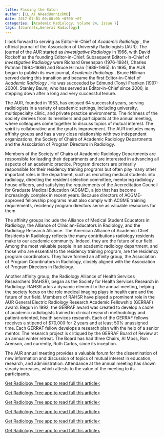 ```yaml
---
title: Passing the Baton
author: [CL_AT_NReedDunnickMD]
date: 2017-07-01 00:00:00 +0700 +07
categories: [Academic Radiology, Volume 24, Issue 7]
tags: [Journals,General Radiology]
---
```

I look forward to serving as Editor-in-Chief of _Academic Radiology_ , the official journal of the Association of University Radiologists (AUR). The journal of the AUR started as _Investigative Radiology_ in 1966, with David Rockoff as the founding Editor-in-Chief. Subsequent Editors-in-Chief of _Investigative Radiology_ were Richard Greenspan (1976-1984), Charles Putman (1984-1989) and Bruce Hillman (1989-1995). In 1995, the AUR began to publish its own journal, _Academic Radiology_ . Bruce Hillman served during this transition and became the first Editor-in-Chief of _Academic Radiology_ . He was succeeded by Edmund (Tony) Franken (1997-2000). Stanley Baum, who has served as Editor-in-Chief since 2000, is stepping down after a long and very successful tenure.

The AUR, founded in 1953, has enjoyed 64 successful years, serving radiologists in a variety of academic settings, including university, multispecialty clinic, and private practice environments. The richness of the society derives from its members and participants at the annual meeting, where colleagues come together to discuss topics of mutual interest. The spirit is collaborative and the goal is improvement. The AUR includes many affinity groups and has a very close relationship with two independent organizations, the Society of Chairs of Academic Radiology Departments and the Association of Program Directors in Radiology.

Members of the Society of Chairs of Academic Radiology Departments are responsible for leading their departments and are interested in advancing all aspects of an academic practice. Program directors are primarily responsible for their residency training programs but often play many other important roles in the department, such as recruiting medical students into radiology, directing the resident selection committee, mentoring radiology house officers, and satisfying the requirements of the Accreditation Council for Graduate Medical Education (ACGME), a job that has become increasingly complex in recent years. Because directors of ACGME-approved fellowship programs must also comply with ACGME training requirements, residency program directors serve as valuable resources for them.

The affinity groups include the Alliance of Medical Student Educators in Radiology, the Alliance of Clinician-Educators in Radiology, and the Radiology Research Alliance. The American Alliance of Academic Chief Residents in Radiology reflects the many contributions radiology residents make to our academic community. Indeed, they are the future of our field. Among the most valuable people in an academic radiology department, and those who are essential to the residency training program, are the residency program coordinators. They have formed an affinity group, the Association of Program Coordinators in Radiology, closely aligned with the Association of Program Directors in Radiology.

Another affinity group, the Radiology Alliance of Health Services Researchers (RAHSR), began as the Society for Health Services Research in Radiology. RAHSR adds a dynamic element to the annual meeting, helping the society focus on the role medical imaging plays in health care and the future of our field. Members of RAHSR have played a prominent role in the AUR General Electric Radiology Research Academic Fellowship (GERRAF) award. Begun in 1992, the GERRAF award was created to develop a cadre of academic radiologists trained in clinical research methodology and patient-oriented, health services research. Each of the GERRAF fellows receives a stipend of $70,000 for 2 years and at least 50% unassigned time. Each GERRAF fellow develops a research plan with the help of a senior mentor. The research project is critiqued by the GERRAF Board of Review at an annual winter retreat. The Board has had three Chairs, Al Moss, Ron Arenson, and currently, Ruth Carlos, since its inception.

The AUR annual meeting provides a valuable forum for the dissemination of new information and discussion of topics of mutual interest in education, research, and administration. Attendance at the annual meeting has shown steady increases, which attests to the value of the meeting to its participants.

[Get Radiology Tree app to read full this article<](https://clinicalpub.com/app)

[Get Radiology Tree app to read full this article<](https://clinicalpub.com/app)

[Get Radiology Tree app to read full this article<](https://clinicalpub.com/app)

[Get Radiology Tree app to read full this article<](https://clinicalpub.com/app)

[Get Radiology Tree app to read full this article<](https://clinicalpub.com/app)

[Get Radiology Tree app to read full this article<](https://clinicalpub.com/app)